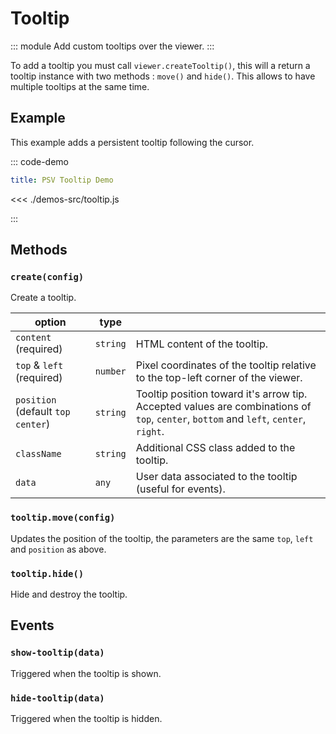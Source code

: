 # Tooltip

::: module
<ApiButton page="classes/Core.Tooltip.html"/>
Add custom tooltips over the viewer.
:::

To add a tooltip you must call `viewer.createTooltip()`, this will a return a tooltip instance with two methods : `move()` and `hide()`. This allows to have multiple tooltips at the same time.

## Example

This example adds a persistent tooltip following the cursor.

::: code-demo

```yaml
title: PSV Tooltip Demo
```

<<< ./demos-src/tooltip.js

:::

## Methods

### `create(config)`

Create a tooltip.

| option | type |   |
| ------ | ---- | - |
| `content` (required)  | `string` | HTML content of the tooltip. |
| `top` & `left` (required) | `number` | Pixel coordinates of the tooltip relative to the top-left corner of the viewer. |
| `position` (default `top center`) | `string` | Tooltip position toward it's arrow tip. Accepted values are combinations of `top`, `center`, `bottom` and `left`, `center`, `right`. |
| `className` | `string` | Additional CSS class added to the tooltip. |
| `data` | `any` | User data associated to the tooltip (useful for events). |

### `tooltip.move(config)`

Updates the position of the tooltip, the parameters are the same `top`, `left` and `position` as above.

### `tooltip.hide()`

Hide and destroy the tooltip.

## Events

### `show-tooltip(data)`

Triggered when the tooltip is shown.

### `hide-tooltip(data)`

Triggered when the tooltip is hidden.
